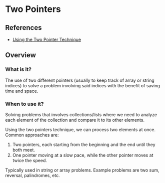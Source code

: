 # Two Pointers

## References

- [Using the Two Pointer Technique](https://algodaily.com/lessons/using-the-two-pointer-technique)

## Overview

### What is it?

The use of two different pointers (usually to keep track of array or string indices) to solve a problem involving said indices with the benefit of saving time and space.

### When to use it?

Solving problems that involves collections/lists where we need to analyze each element of the collection and compare it to its other elements.

Using the two pointers technique, we can process two elements at once. Common approaches are:

1. Two pointers, each starting from the beginning and the end until they both meet.
2. One pointer moving at a slow pace, while the other pointer moves at twice the speed.

Typically used in string or array problems. Example problems are two sum, reversal, palindromes, etc.
